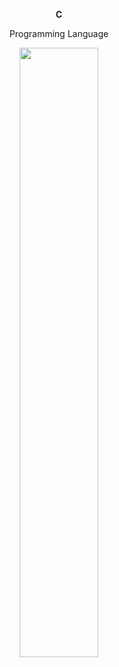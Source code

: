 <P align="center"><strong class="fancy-text">C</strong>
 <p align="center">Programming Language</p>
<p align="center">
  <img src="https://github.com/salimizel/alx-low_level_programming/blob/master/unnamed.png" width="50%">
</p>

